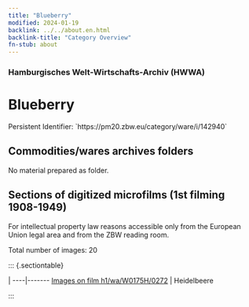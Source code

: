 ```yaml
---
title: "Blueberry"
modified: 2024-01-19
backlink: ../../about.en.html
backlink-title: "Category Overview"
fn-stub: about
---
```


### Hamburgisches Welt-Wirtschafts-Archiv (HWWA)

# Blueberry

<div class="hint">Persistent Identifier: `https://pm20.zbw.eu/category/ware/i/142940`</div>







## Commodities/wares archives folders





No material prepared as folder.



<a id="filmsections" />

## Sections of digitized microfilms (1st filming 1908-1949)

<p>For intellectual property law reasons accessible only from the European Union legal area and from the ZBW reading room.</p>



<p>Total number of images: 20</p>




::: {.sectiontable}

 | 
----|-------
<a class="btn" href="https://pm20.zbw.eu/film/h1/wa/W0175H/0272" rel="nofollow">Images on film h1/wa/W0175H/0272</a> | Heidelbeere


:::
















